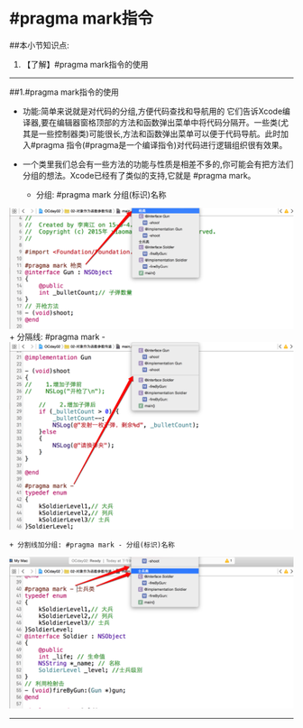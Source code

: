 # \#pragma mark指令
##本小节知识点:
1. 【了解】#pragma mark指令的使用

---

##1.\#pragma mark指令的使用

- 功能:简单来说就是对代码的分组,方便代码查找和导航用的 它们告诉Xcode编译器,要在编辑器窗格顶部的方法和函数弹出菜单中将代码分隔开。一些类(尤其是一些控制器类)可能很长,方法和函数弹出菜单可以便于代码导航。此时加入#pragma 指令(#pragma是一个编译指令)对代码进行逻辑组织很有效果。

- 一个类里我们总会有一些方法的功能与性质是相差不多的,你可能会有把方法们分组的想法。Xcode已经有了类似的支持,它就是 #pragma mark。

    + 分组:   #pragma mark 分组(标识)名称

![](images/02pragma_markzhi_ling/Snip20150617_2.png)
    + 分隔线: #pragma mark -
![](images/02pragma_markzhi_ling/Snip20150617_3.png)

    + 分割线加分组: #pragma mark - 分组(标识)名称
![](images/02pragma_markzhi_ling/Snip20150617_5.png)

---
